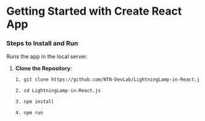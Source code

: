 # Getting Started with Create React App

### Steps to Install and Run

Runs the app in the local server.

1. **Clone the Repository**:
   
   ```bash
   1. git clone https://github.com/NTN-DevLab/LightningLamp-in-React.js.git
   
   2. cd LightningLamp-in-React.js

   3. npm install

   4. npm run
